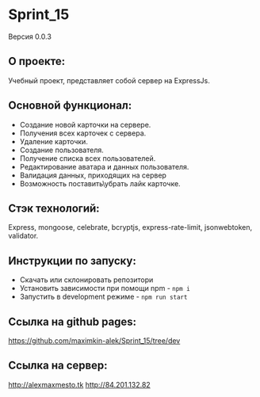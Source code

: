 # Sprint_15
Версия 0.0.3

## О проекте:
Учебный проект, представляет собой сервер на ExpressJs.

## Основной функционал: 
- Создание новой карточки на сервере.
- Получения всех карточек с сервера.
- Удаление карточки.
- Создание пользователя.
- Получение списка всех пользователей.
- Редактирование аватара и данных пользователя.
- Валидация данных, приходящих на сервер
- Возможность поставить\убрать лайк карточке.

## Стэк технологий:
Express, mongoose, celebrate, bcryptjs, express-rate-limit, jsonwebtoken, validator.



## Инструкции по запуску:
- Скачать или склонировать репозитори
- Установить зависимости при помощи npm - `npm i`
- Запустить в development режиме - `npm run start`

## Ссылка на github pages:
https://github.com/maximkin-alek/Sprint_15/tree/dev

## Ссылка на сервер:
http://alexmaxmesto.tk
http://84.201.132.82
